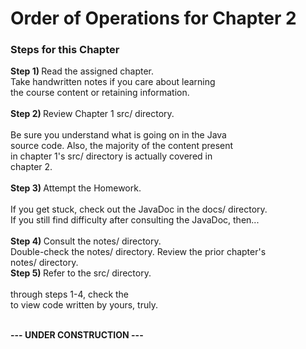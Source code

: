 
# Order of Operations for Chapter 2 <br>

<h3>Steps for this Chapter</h3>
<p><b>Step 1) </b>Read the assigned chapter. <br>
Take handwritten notes if you care about learning <br>
the course content or retaining information. <br>
<br>
<b>Step 2) </b>Review Chapter 1 src/ directory. <br>
<br>
Be sure you understand what is going on in the Java <br>
source code. Also, the majority of the content present<br>
in chapter 1's src/ directory is actually covered in <br>
chapter 2. <br>
<br>
<b>Step 3) </b>Attempt the Homework. <br>
<br>
If you get stuck, check out the JavaDoc in the docs/ directory. <br> 
If you still find difficulty after consulting the JavaDoc, then...<br>
<br>
<b>Step 4) </b>Consult the notes/ directory. <br>
Double-check the notes/ directory. Review the prior chapter's <br>
notes/ directory. 
<br>
<b>Step 5) </b>Refer to the src/ directory. <br>
<br>
through steps 1-4, check the <br>
to view code written by yours, truly.</p><br>
<strong> ---  UNDER CONSTRUCTION   --- </strong>

